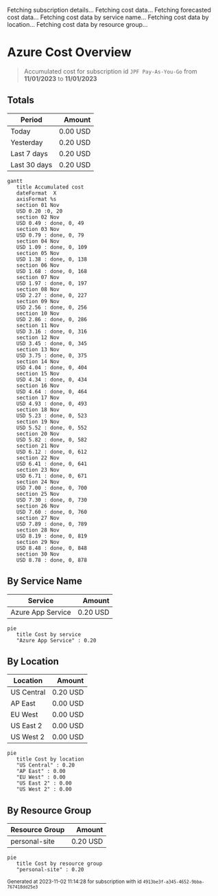 Fetching subscription details...
Fetching cost data...
Fetching forecasted cost data...
Fetching cost data by service name...
Fetching cost data by location...
Fetching cost data by resource group...
# Azure Cost Overview

> Accumulated cost for subscription id `JPF Pay-As-You-Go` from **11/01/2023** to **11/01/2023**

## Totals

|Period|Amount|
|---|---:|
|Today|0.00 USD|
|Yesterday|0.20 USD|
|Last 7 days|0.20 USD|
|Last 30 days|0.20 USD|

```mermaid
gantt
   title Accumulated cost
   dateFormat  X
   axisFormat %s
   section 01 Nov
   USD 0.20 :0, 20
   section 02 Nov
   USD 0.49 : done, 0, 49
   section 03 Nov
   USD 0.79 : done, 0, 79
   section 04 Nov
   USD 1.09 : done, 0, 109
   section 05 Nov
   USD 1.38 : done, 0, 138
   section 06 Nov
   USD 1.68 : done, 0, 168
   section 07 Nov
   USD 1.97 : done, 0, 197
   section 08 Nov
   USD 2.27 : done, 0, 227
   section 09 Nov
   USD 2.56 : done, 0, 256
   section 10 Nov
   USD 2.86 : done, 0, 286
   section 11 Nov
   USD 3.16 : done, 0, 316
   section 12 Nov
   USD 3.45 : done, 0, 345
   section 13 Nov
   USD 3.75 : done, 0, 375
   section 14 Nov
   USD 4.04 : done, 0, 404
   section 15 Nov
   USD 4.34 : done, 0, 434
   section 16 Nov
   USD 4.64 : done, 0, 464
   section 17 Nov
   USD 4.93 : done, 0, 493
   section 18 Nov
   USD 5.23 : done, 0, 523
   section 19 Nov
   USD 5.52 : done, 0, 552
   section 20 Nov
   USD 5.82 : done, 0, 582
   section 21 Nov
   USD 6.12 : done, 0, 612
   section 22 Nov
   USD 6.41 : done, 0, 641
   section 23 Nov
   USD 6.71 : done, 0, 671
   section 24 Nov
   USD 7.00 : done, 0, 700
   section 25 Nov
   USD 7.30 : done, 0, 730
   section 26 Nov
   USD 7.60 : done, 0, 760
   section 27 Nov
   USD 7.89 : done, 0, 789
   section 28 Nov
   USD 8.19 : done, 0, 819
   section 29 Nov
   USD 8.48 : done, 0, 848
   section 30 Nov
   USD 8.78 : done, 0, 878
```

## By Service Name

|Service|Amount|
|---|---:|
|Azure App Service|0.20 USD|

```mermaid
pie
   title Cost by service
   "Azure App Service" : 0.20
```

## By Location

|Location|Amount|
|---|---:|
|US Central|0.20 USD|
|AP East|0.00 USD|
|EU West|0.00 USD|
|US East 2|0.00 USD|
|US West 2|0.00 USD|

```mermaid
pie
   title Cost by location
   "US Central" : 0.20
   "AP East" : 0.00
   "EU West" : 0.00
   "US East 2" : 0.00
   "US West 2" : 0.00
```

## By Resource Group

|Resource Group|Amount|
|---|---:|
|personal-site|0.20 USD|

```mermaid
pie
   title Cost by resource group
   "personal-site" : 0.20
```

<sup>Generated at 2023-11-02 11:14:28 for subscription with id `4913be3f-a345-4652-9bba-767418dd25e3`</sup>

